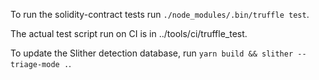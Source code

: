 To run the solidity-contract tests run `./node_modules/.bin/truffle test`.

The actual test script run on CI is in ../tools/ci/truffle_test.

To update the Slither detection database, run `yarn build && slither --triage-mode .`.
